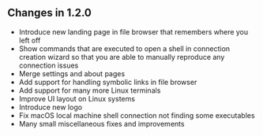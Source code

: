 ## Changes in 1.2.0

- Introduce new landing page in file browser that remembers where you left off
- Show commands that are executed to open a shell in connection
  creation wizard so that you are able to manually reproduce any connection issues
- Merge settings and about pages
- Add support for handling symbolic links in file browser
- Add support for many more Linux terminals
- Improve UI layout on Linux systems
- Introduce new logo
- Fix macOS local machine shell connection not finding some executables
- Many small miscellaneous fixes and improvements

